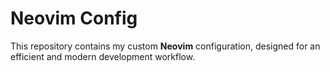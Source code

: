 # Neovim Config

This repository contains my custom **Neovim** configuration, designed for an efficient and modern development workflow.

